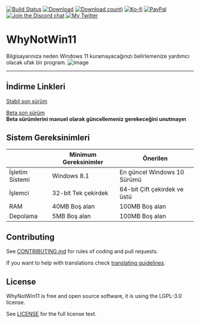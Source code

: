 [![Build Status](https://img.shields.io/github/workflow/status/rcmaehl/WhyNotWin11/wnw11)](https://github.com/rcmaehl/WhyNotWin11/actions?query=workflow%3AWNW11)
[![Download](https://img.shields.io/github/v/release/rcmaehl/WhyNotWin11)](https://github.com/rcmaehl/WhyNotWin11/releases/latest/)
[![Download count)](https://img.shields.io/github/downloads/rcmaehl/whynotwin11/total?label=Downloads)](https://github.com/rcmaehl/WhyNotWin11/releases/latest/)
[![Ko-fi](https://img.shields.io/badge/Support%20me%20on-Ko--fi-FF5E5B.svg?logo=ko-fi)](https://ko-fi.com/rcmaehl)
[![PayPal](https://img.shields.io/badge/Donate%20on-PayPal-00457C.svg?logo=paypal)](https://paypal.me/rhsky)
[![Join the Discord chat](https://img.shields.io/badge/Discord-chat-7289da.svg?&logo=discord)](https://discord.gg/uBnBcBx)
[![My Twitter](https://img.shields.io/badge/twitter-545454.svg?logo=twitter)](https://twitter.com/WhyNotWin11)

# WhyNotWin11
Bilgisayarınıza neden Windows 11 kuramayacağınızı belirlemenize yardımcı olacak ufak bir program.
![image](https://user-images.githubusercontent.com/716581/124361675-38706c00-dbfe-11eb-8524-4a767617f66f.png)

----

## İndirme Linkleri

[Stabil son sürüm](https://github.com/rcmaehl/WhyNotWin11/releases/latest/download/WhyNotWin11.exe)

[Beta son sürüm](https://nightly.link/rcmaehl/WhyNotWin11/workflows/wnw11/main/WNW11.zip)\
**Beta sürümlerini manuel olarak güncellemeniz gerekeceğini unutmayın**

## Sistem Gereksinimleri
 |Minimum Gereksinimler|Önerilen
----|----|----
İşletim Sistemi|Windows 8.1|En güncel Windows 10 Sürümü
İşlemci|32-bit Tek çekirdek|64-bit Çift çekirdek ve üstü
RAM |40MB Boş alan|100MB Boş alan
Depolama|5MB Boş alan|100MB Boş alan

## Contributing

See [CONTRIBUTING.md](CONTRIBUTING.md) for rules of coding and pull requests.

If you want to help with translations check [translating guidelines](Langs/0000-translating-guidelines.md).

## License

WhyNotWin11 is free and open source software, it is using the LGPL-3.0 license.

See [LICENSE](LICENSE) for the full license text.
